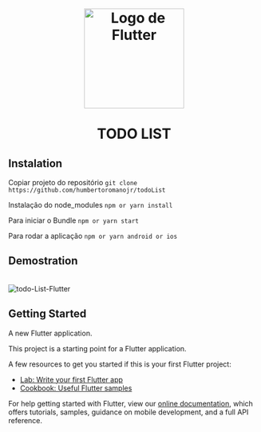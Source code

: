 <h1 align="center">
  <img src="https://flutter.dev/assets/flutter-lockup-1caf6476beed76adec3c477586da54de6b552b2f42108ec5bc68dc63bae2df75.png" width="200" alt="Logo de Flutter" border="0">
<br>
<br>
TODO LIST
</h1>

## Instalation

Copiar projeto do repositório
`git clone https://github.com/humbertoromanojr/todoList`

Instalação do node_modules
`npm or yarn install`

Para iniciar o Bundle
`npm or yarn start`

Para rodar a aplicação
`npm or yarn android or ios`

## Demostration

<br>
  <img src="https://i.ibb.co/4NzkfGP/todo-List-Flutter.png" alt="todo-List-Flutter" border="0" alt="imagem de uma linda ilha no oceano e com dois dispositivos demostrando uma lista de tarefas.">
<br>

## Getting Started

A new Flutter application.

This project is a starting point for a Flutter application.

A few resources to get you started if this is your first Flutter project:

- [Lab: Write your first Flutter app](https://flutter.dev/docs/get-started/codelab)
- [Cookbook: Useful Flutter samples](https://flutter.dev/docs/cookbook)

For help getting started with Flutter, view our
[online documentation](https://flutter.dev/docs), which offers tutorials,
samples, guidance on mobile development, and a full API reference.
